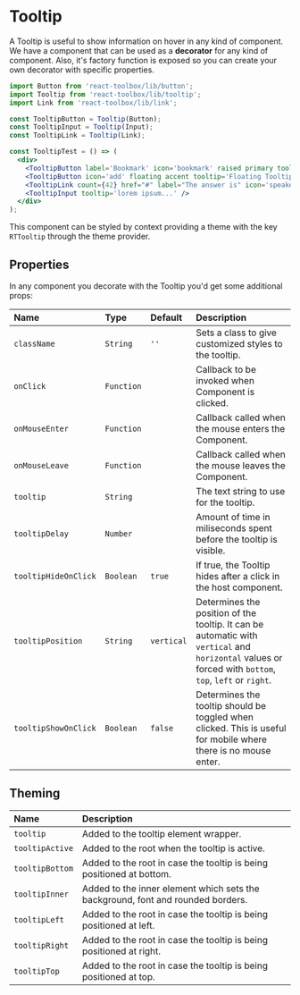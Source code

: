 # Tooltip

A Tooltip is useful to show information on hover in any kind of component. We have a component that can be used as a **decorator** for any kind of component. Also, it's factory function is exposed so you can create your own decorator with specific properties.

<!-- example -->
```jsx
import Button from 'react-toolbox/lib/button';
import Tooltip from 'react-toolbox/lib/tooltip';
import Link from 'react-toolbox/lib/link';

const TooltipButton = Tooltip(Button);
const TooltipInput = Tooltip(Input);
const TooltipLink = Tooltip(Link);

const TooltipTest = () => (
  <div>
    <TooltipButton label='Bookmark' icon='bookmark' raised primary tooltip='Bookmark Tooltip' tooltipDelay={1000} />
    <TooltipButton icon='add' floating accent tooltip='Floating Tooltip' />
    <TooltipLink count={42} href="#" label="The answer is" icon='speaker_notes' tooltip='Question - universe?'/>
    <TooltipInput tooltip='lorem ipsum...' />
  </div>
);
```

This component can be styled by context providing a theme with the key `RTTooltip` through the theme provider.

## Properties

In any component you decorate with the Tooltip you'd get some additional props:

| Name                  | Type          | Default       | Description|
|:-----|:-----|:-----|:-----|
| `className`           | `String`      | `''`          | Sets a class to give customized styles to the tooltip.|
| `onClick`             | `Function`    |               | Callback to be invoked when Component is clicked.|
| `onMouseEnter`        | `Function`    |               | Callback called when the mouse enters the Component.|
| `onMouseLeave`        | `Function`    |               | Callback called when the mouse leaves the Component.|
| `tooltip`             | `String`      |               | The text string to use for the tooltip.|
| `tooltipDelay`        | `Number`      |               | Amount of time in miliseconds spent before the tooltip is visible.|
| `tooltipHideOnClick`  | `Boolean`     | `true`        | If true, the Tooltip hides after a click in the host component.|
| `tooltipPosition`     | `String`      | `vertical`    | Determines the position of the tooltip. It can be automatic with `vertical` and `horizontal` values or forced with `bottom`, `top`, `left` or `right`.|
| `tooltipShowOnClick`  | `Boolean`     | `false`       | Determines the tooltip should be toggled when clicked. This is useful for mobile where there is no mouse enter.|

## Theming

| Name     | Description|
|:---------|:-----------|
| `tooltip` | Added to the tooltip element wrapper.|
| `tooltipActive` | Added to the root when the tooltip is active.|
| `tooltipBottom` | Added to the root in case the tooltip is being positioned at bottom.|
| `tooltipInner` | Added to the inner element which sets the background, font and rounded borders.|
| `tooltipLeft` | Added to the root in case the tooltip is being positioned at left.|
| `tooltipRight` | Added to the root in case the tooltip is being positioned at right.|
| `tooltipTop` | Added to the root in case the tooltip is being positioned at top.|

